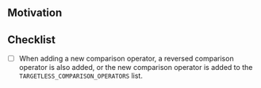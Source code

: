## Motivation

<!-- Describe _why_ this change should merge. -->

## Checklist

- [ ] When adding a new comparison operator, a reversed comparison operator is
also added, or the new comparison operator is added to the
`TARGETLESS_COMPARISON_OPERATORS` list.
